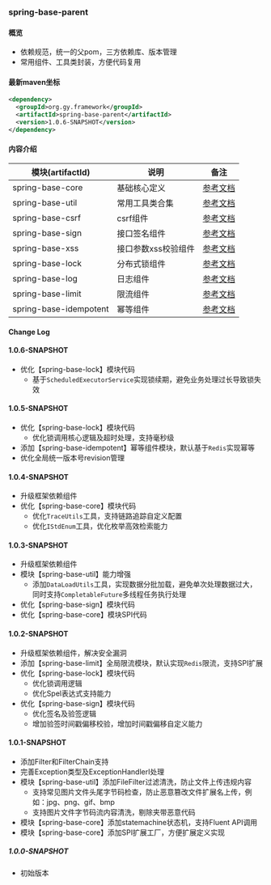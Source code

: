 ### spring-base-parent

#### 概览
- 依赖规范，统一的父pom，三方依赖库、版本管理
- 常用组件、工具类封装，方便代码复用

#### 最新maven坐标
```xml
<dependency>
  <groupId>org.gy.framework</groupId>
  <artifactId>spring-base-parent</artifactId>
  <version>1.0.6-SNAPSHOT</version>
</dependency>
```

#### 内容介绍

| 模块(artifactId)         | 说明          | 备注                                       |
|------------------------|-------------|------------------------------------------|
| spring-base-core       | 基础核心定义      | [参考文档](spring-base-core/README.md)       |
| spring-base-util       | 常用工具类合集     | [参考文档](spring-base-util/README.md)       |
| spring-base-csrf       | csrf组件      | [参考文档](spring-base-csrf/README.md)       |
| spring-base-sign       | 接口签名组件      | [参考文档](spring-base-sign/README.md)       |
| spring-base-xss        | 接口参数xss校验组件 | [参考文档](spring-base-xss/README.md)        |
| spring-base-lock       | 分布式锁组件      | [参考文档](spring-base-lock/README.md)       |
| spring-base-log        | 日志组件        | [参考文档](spring-base-log/README.md)        |
| spring-base-limit      | 限流组件        | [参考文档](spring-base-limit/README.md)      |
| spring-base-idempotent | 幂等组件        | [参考文档](spring-base-idempotent/README.md) |

#### Change Log

#### 1.0.6-SNAPSHOT
- 优化【spring-base-lock】模块代码
  - 基于`ScheduledExecutorService`实现锁续期，避免业务处理过长导致锁失效

#### 1.0.5-SNAPSHOT
- 优化【spring-base-lock】模块代码
  - 优化锁调用核心逻辑及超时处理，支持毫秒级
- 添加【spring-base-idempotent】幂等组件模块，默认基于`Redis`实现幂等
- 优化全局统一版本号revision管理

#### 1.0.4-SNAPSHOT
- 升级框架依赖组件
- 优化【spring-base-core】模块代码
  - 优化`TraceUtils`工具，支持链路追踪自定义配置
  - 优化`IStdEnum`工具，优化枚举高效检索能力

#### 1.0.3-SNAPSHOT
- 升级框架依赖组件
- 模块【spring-base-util】能力增强
  - 添加`DataLoadUtils`工具，实现数据分批加载，避免单次处理数据过大，同时支持`CompletableFuture`多线程任务执行处理
- 优化【spring-base-sign】模块代码
- 优化【spring-base-core】模块SPI代码

#### 1.0.2-SNAPSHOT
- 升级框架依赖组件，解决安全漏洞
- 添加【spring-base-limit】全局限流模块，默认实现`Redis`限流，支持SPI扩展
- 优化【spring-base-lock】模块代码
  - 优化锁调用逻辑
  - 优化Spel表达式支持能力
- 优化【spring-base-sign】模块代码
  - 优化签名及验签逻辑
  - 增加验签时间戳偏移校验，增加时间戳偏移自定义能力

#### 1.0.1-SNAPSHOT
- 添加Filter和FilterChain支持
- 完善Exception类型及ExceptionHandlerI处理
- 模块【spring-base-util】添加FileFilter过滤清洗，防止文件上传违规内容
  - 支持常见图片文件头尾字节码检查，防止恶意篡改文件扩展名上传，例如：jpg、png、gif、bmp
  - 支持图片文件字节码流内容清洗，剔除夹带恶意代码
- 模块【spring-base-core】添加statemachine状态机，支持Fluent API调用
- 模块【spring-base-core】添加SPI扩展工厂，方便扩展定义实现

##### 1.0.0-SNAPSHOT
- 初始版本